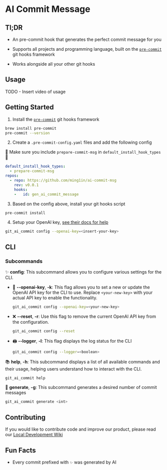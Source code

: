 # AI Commit Message

## Tl;DR

- An pre-commit hook that generates the perfect commit message for you

- Supports all projects and programming language, built on the [`pre-commit`](https://pre-commit.com/) git hooks framework

- Works alongside all your other git hooks

## Usage

TODO - Insert video of usage

## Getting Started

1. Install the [`pre-commit`](https://pre-commit.com/) git hooks framework

```bash
brew install pre-commit
pre-commit --version 
```

2. Create a `.pre-commit-config.yaml` files and add the following config

🚨 Make sure you include `prepare-commit-msg` in `default_install_hook_types`🚨

```yaml
default_install_hook_types: 
  - prepare-commit-msg
repos:
  - repo: https://github.com/ming1in/ai-commit-msg
    rev: v0.0.1
    hooks:
    -   id: gen_ai_commit_message
```

3. Based on the config above, install your git hooks script

```bash
pre-commit install
```

4. Setup your OpenAI key, [see their docs for help](https://platform.openai.com/docs/quickstart)

```bash
git_ai_commit config --openai-key=<insert-your-key>
```

## CLI

### Subcommands

✨ **config**:
  This subcommand allows you to configure various settings for the CLI.

- 🔑 **--openai-key**, **-k**:
    This flag allows you to set a new or update the OpenAI API key for the CLI to use. Replace `<your-new-key>` with your actual API key to enable the functionality.

  ```bash
  git_ai_commit config --openai-key=<your-new-key> 
  ```

- ❌ **--reset**, **-r**:
  Use this flag to remove the current OpenAI API key from the configuration.

  ```bash
  git_ai_commit config --reset
  ```

- 🖨️ **--logger**, **-l**:
  This flag displays the log status for the CLI

  ```bash
  git_ai_commit config --logger=<boolean>
  ```

📚 **help**, **-h**:
  This subcommand displays a list of all available commands and their usage, helping users understand how to interact with the CLI.

  ```bash
  git_ai_commit help
  ```

🤖 **generate**, **-g**:
  This subcommand generates a desired number of commit messages

  ```bash
  git_ai_commit generate <int> 
  ```

## Contributing

If you would like to contribute code and improve our product, please read our
[Local Development Wiki](./wiki/local_development.md)

## Fun Facts

- Every commit prefixed with `✨` was generated by AI
